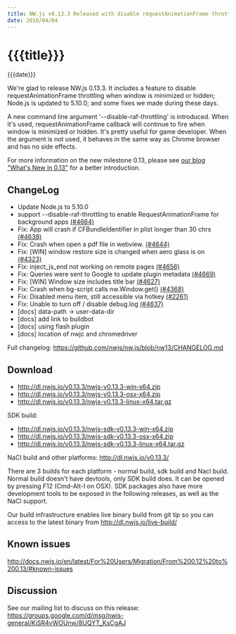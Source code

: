```yaml
---
title: NW.js v0.13.3 Released with disable requestAnimationFrame throttling feature
date: 2016/04/04
---
```

# {{{title}}}
{{{date}}}

We're glad to release NW.js 0.13.3. It includes a feature to disable requestAnimationFrame throttling when window is minimized or hidden; Node.js is updated to 5.10.0; and some fixes we made during these days.

A new command line argument '--disable-raf-throttling' is introduced. When it's used, requestAnimationFrame callback will continue to fire when window is minimized or hidden. It's pretty useful for game developer. When the argument is not used, it behaves in the same way as Chrome browser and has no side effects.

For more information on the new milestone 0.13, please see [our blog "What's New in 0.13"](/blog/whats-new-in-0.13) for a better introduction.

## ChangeLog

- Update Node.js to 5.10.0
- support --disable-raf-throttling to enable RequestAnimationFrame for background apps [(#4664)](https://github.com/nwjs/nw.js/issues/4664)
- Fix: App will crash if CFBundleIdentifier in plist longer than 30 chrs [(#4638)](https://github.com/nwjs/nw.js/issues/4638)
- Fix: Crash when open a pdf file in webview. [(#4644)](https://github.com/nwjs/nw.js/issues/4644)
- Fix: [WIN] window restore size is changed when aero glass is on [(#4323)](https://github.com/nwjs/nw.js/issues/4323)
- Fix: inject_js_end not working on remote pages [(#4656)](https://github.com/nwjs/nw.js/issues/4656)
- Fix: Queries were sent to Google to update plugin metadata [(#4669)](https://github.com/nwjs/nw.js/issues/4669)
- Fix: [WIN] Window size includes title bar [(#4627)](https://github.com/nwjs/nw.js/issues/4627)
- Fix: Crash when bg-script calls nw.Window.get() [(#4368)](https://github.com/nwjs/nw.js/issues/4368)
- Fix: Disabled menu item, still accessible via hotkey [(#2261)](https://github.com/nwjs/nw.js/issues/2261)
- Fix: Unable to turn off / disable debug.log [(#4637)](https://github.com/nwjs/nw.js/issues/4637)
- [docs] data-path -> user-data-dir
- [docs] add link to buildbot
- [docs] using flash plugin
- [docs] location of nwjc and chromedriver

Full changelog: https://github.com/nwjs/nw.js/blob/nw13/CHANGELOG.md

## Download 

* http://dl.nwjs.io/v0.13.3/nwjs-v0.13.3-win-x64.zip 
* http://dl.nwjs.io/v0.13.3/nwjs-v0.13.3-osx-x64.zip 
* http://dl.nwjs.io/v0.13.3/nwjs-v0.13.3-linux-x64.tar.gz 

SDK build: 
* http://dl.nwjs.io/v0.13.3/nwjs-sdk-v0.13.3-win-x64.zip 
* http://dl.nwjs.io/v0.13.3/nwjs-sdk-v0.13.3-osx-x64.zip 
* http://dl.nwjs.io/v0.13.3/nwjs-sdk-v0.13.3-linux-x64.tar.gz 

NaCl build and other platforms: http://dl.nwjs.io/v0.13.3/ 

There are 3 builds for each platform - normal build, sdk build and Nacl build. Normal build doesn't have devtools, only SDK build does. lt can be opened by pressing F12 (Cmd-Alt-I on OSX). SDK packages also have more development tools to be exposed in the following releases, as well as the NaCl support. 

Our build infrastructure enables live binary build from git tip so you can access to the latest binary from http://dl.nwjs.io/live-build/ 

## Known issues 
 
http://docs.nwjs.io/en/latest/For%20Users/Migration/From%200.12%20to%200.13/#known-issues

## Discussion

See our mailing list to discuss on this release: https://groups.google.com/d/msg/nwjs-general/KiSR4vWOUnw/8UQYT_KsCgAJ
